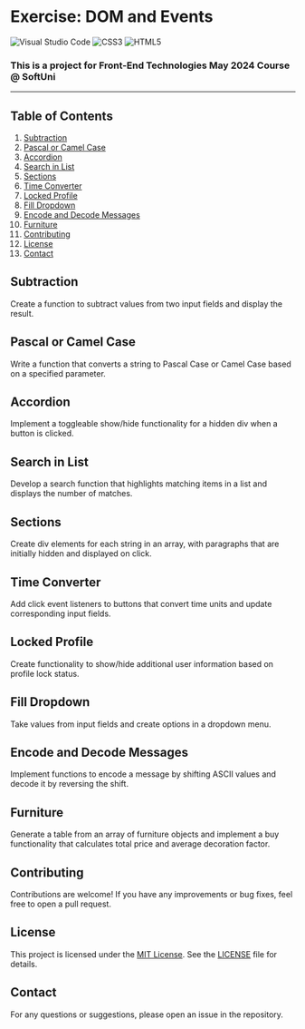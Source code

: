 # Exercise: DOM and Events
![Visual Studio Code](https://img.shields.io/badge/Visual_Studio_Code-0078D4?style=for-the-badge&logo=visual%20studio%20code&logoColor=white)
![CSS3](https://img.shields.io/badge/CSS3-1572B6?style=for-the-badge&logo=css3&logoColor=white)
![HTML5](https://img.shields.io/badge/HTML5-E34F26?style=for-the-badge&logo=html5&logoColor=white)

### This is a project for Front-End Technologies May 2024 Course @ SoftUni
---

## Table of Contents
1. [Subtraction](#subtraction)
2. [Pascal or Camel Case](#pascal-or-camel-case)
3. [Accordion](#accordion)
4. [Search in List](#search-in-list)
5. [Sections](#sections)
6. [Time Converter](#time-converter)
7. [Locked Profile](#locked-profile)
8. [Fill Dropdown](#fill-dropdown)
9. [Encode and Decode Messages](#encode-and-decode-messages)
10. [Furniture](#furniture)
11. [Contributing](#Contributing)
12. [License](#License)
13. [Contact](#Contact)

## Subtraction
Create a function to subtract values from two input fields and display the result.

## Pascal or Camel Case
Write a function that converts a string to Pascal Case or Camel Case based on a specified parameter.

## Accordion
Implement a toggleable show/hide functionality for a hidden div when a button is clicked.

## Search in List
Develop a search function that highlights matching items in a list and displays the number of matches.

## Sections
Create div elements for each string in an array, with paragraphs that are initially hidden and displayed on click.

## Time Converter
Add click event listeners to buttons that convert time units and update corresponding input fields.

## Locked Profile
Create functionality to show/hide additional user information based on profile lock status.

## Fill Dropdown
Take values from input fields and create options in a dropdown menu.

## Encode and Decode Messages
Implement functions to encode a message by shifting ASCII values and decode it by reversing the shift.

## Furniture
Generate a table from an array of furniture objects and implement a buy functionality that calculates total price and average decoration factor.

## Contributing
Contributions are welcome! If you have any improvements or bug fixes, feel free to open a pull request.

## License
This project is licensed under the [MIT License](LICENSE). See the [LICENSE](LICENSE) file for details.

## Contact
For any questions or suggestions, please open an issue in the repository.

